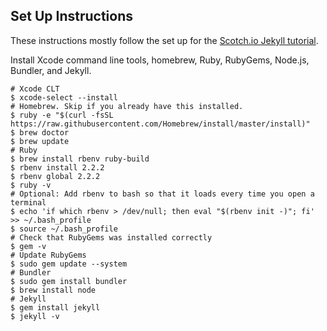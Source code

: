 ## Set Up Instructions

These instructions mostly follow the set up for the [Scotch.io Jekyll tutorial](https://scotch.io/tutorials/getting-started-with-jekyll-plus-a-free-bootstrap-3-starter-theme).

Install Xcode command line tools, homebrew, Ruby, RubyGems, Node.js, Bundler, and Jekyll.

```
# Xcode CLT
$ xcode-select --install
# Homebrew. Skip if you already have this installed.
$ ruby -e "$(curl -fsSL https://raw.githubusercontent.com/Homebrew/install/master/install)"
$ brew doctor
$ brew update
# Ruby
$ brew install rbenv ruby-build
$ rbenv install 2.2.2
$ rbenv global 2.2.2
$ ruby -v
# Optional: Add rbenv to bash so that it loads every time you open a terminal
$ echo 'if which rbenv > /dev/null; then eval "$(rbenv init -)"; fi' >> ~/.bash_profile
$ source ~/.bash_profile
# Check that RubyGems was installed correctly
$ gem -v
# Update RubyGems
$ sudo gem update --system
# Bundler
$ sudo gem install bundler
$ brew install node
# Jekyll
$ gem install jekyll
$ jekyll -v
```
